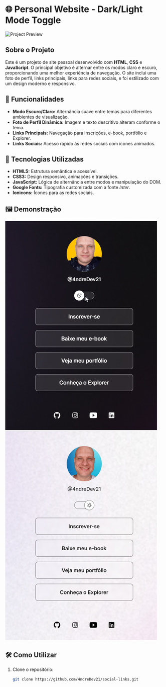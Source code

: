 # 🌐 Personal Website - Dark/Light Mode Toggle

![Project Preview](https://4ndredev21.github.io/social-links/)

## Sobre o Projeto

Este é um projeto de site pessoal desenvolvido com **HTML**, **CSS** e **JavaScript**. O principal objetivo é alternar entre os modos claro e escuro, proporcionando uma melhor experiência de navegação. O site inclui uma foto de perfil, links principais, links para redes sociais, e foi estilizado com um design moderno e responsivo.

## 🎨 Funcionalidades

- **Modo Escuro/Claro:** Alternância suave entre temas para diferentes ambientes de visualização.
- **Foto de Perfil Dinâmica:** Imagem e texto descritivo alteram conforme o tema.
- **Links Principais:** Navegação para inscrições, e-book, portfólio e Explorer.
- **Links Sociais:** Acesso rápido às redes sociais com ícones animados.

## 🚀 Tecnologias Utilizadas

- **HTML5:** Estrutura semântica e acessível.
- **CSS3:** Design responsivo, animações e transições.
- **JavaScript:** Lógica de alternância entre modos e manipulação do DOM.
- **Google Fonts:** Tipografia customizada com a fonte _Inter_.
- **Ionicons:** Ícones para as redes sociais.

## 🖼️ Demonstração

![Dark Mode](./assets/darkModePreview.png)
![Light Mode](./assets/lightModePreview.png)

## 🛠️ Como Utilizar

1. Clone o repositório:
   ```bash
   git clone https://github.com/4ndreDev21/social-links.git
   ```
